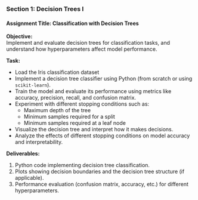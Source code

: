 ### **Section 1: Decision Trees I**  
#### **Assignment Title: Classification with Decision Trees**

**Objective:**  
Implement and evaluate decision trees for classification tasks, and understand how hyperparameters affect model performance.

**Task:**
- Load the Iris classification dataset
- Implement a decision tree classifier using Python (from scratch or using `scikit-learn`).
- Train the model and evaluate its performance using metrics like accuracy, precision, recall, and confusion matrix.
- Experiment with different stopping conditions such as:
  - Maximum depth of the tree
  - Minimum samples required for a split
  - Minimum samples required at a leaf node
- Visualize the decision tree and interpret how it makes decisions.
- Analyze the effects of different stopping conditions on model accuracy and interpretability.

**Deliverables:**  
1. Python code implementing decision tree classification.  
2. Plots showing decision boundaries and the decision tree structure (if applicable).  
3. Performance evaluation (confusion matrix, accuracy, etc.) for different hyperparameters.  

